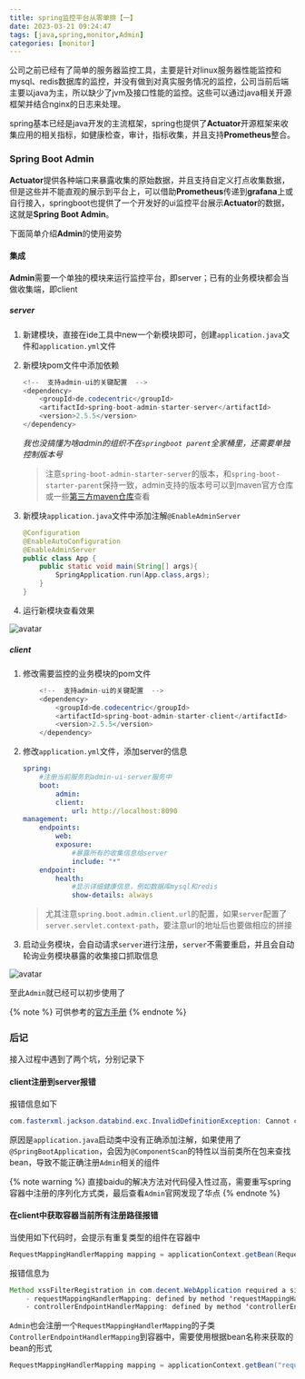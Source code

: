 ```yaml
---
title: spring监控平台从零单排【一】
date: 2023-03-21 09:24:47
tags: [java,spring,monitor,Admin]
categories: [monitor]
---
```


公司之前已经有了简单的服务器监控工具，主要是针对linux服务器性能监控和mysql、redis数据库的监控，并没有做到对真实服务情况的监控，公司当前后端主要以java为主，所以缺少了jvm及接口性能的监控。这些可以通过java相关开源框架并结合nginx的日志来处理。

spring基本已经是java开发的主流框架，spring也提供了**Actuator**开源框架来收集应用的相关指标，如健康检查，审计，指标收集，并且支持**Prometheus**整合。

### Spring Boot Admin

**Actuator**提供各种端口来暴露收集的原始数据，并且支持自定义打点收集数据，但是这些并不能直观的展示到平台上，可以借助**Prometheus**传递到**grafana**上或自行接入，springboot也提供了一个开发好的ui监控平台展示**Actuator**的数据，这就是**Spring Boot Admin**。

<!-- more -->

下面简单介绍**Admin**的使用姿势

#### 集成

**Admin**需要一个单独的模块来运行监控平台，即server；已有的业务模块都会当做收集端，即client

##### server

1. 新建模块，直接在ide工具中new一个新模块即可，创建`application.java`文件和`application.yml`文件
2. 新模块pom文件中添加依赖

    ``` java
    <!--  支持admin-ui的关键配置  -->
    <dependency>
        <groupId>de.codecentric</groupId>
        <artifactId>spring-boot-admin-starter-server</artifactId>
        <version>2.5.5</version>
    </dependency>
    ```

    *我也没搞懂为啥admin的组织不在`springboot parent`全家桶里，还需要单独控制版本号*

    > 注意`spring-boot-admin-starter-server`的版本，和`spring-boot-starter-parent`保持一致，admin支持的版本号可以到maven官方仓库或一些[第三方maven仓库](https://central.sonatype.com/artifact/de.codecentric/spring-boot-admin-starter-server/3.0.2/versions "收集Maven版本号的网站")查看

3. 新模块`application.java`文件中添加注解`@EnableAdminServer`

    ``` java
    @Configuration
    @EnableAutoConfiguration
    @EnableAdminServer
    public class App {
        public static void main(String[] args){
            SpringApplication.run(App.class,args);
        }
    }
    ```

4. 运行新模块查看效果

![avatar](1.png)

##### client

1. 修改需要监控的业务模块的pom文件

    ``` java
        <!--  支持admin-ui的关键配置  -->
        <dependency>
            <groupId>de.codecentric</groupId>
            <artifactId>spring-boot-admin-starter-client</artifactId>
            <version>2.5.5</version>
        </dependency>
    ```

2. 修改`application.yml`文件，添加server的信息

    ``` yaml
    spring:
        #注册当前服务到admin-ui-server服务中
        boot:
            admin:
            client:
                url: http://localhost:8090
    management:
        endpoints:
            web:
            exposure:
                #暴露所有的收集信息给server
                include: "*"
        endpoint:
            health:
                #显示详细健康信息，例如数据库mysql和redis
                show-details: always
    ```

    > 尤其注意`spring.boot.admin.client.url`的配置，如果`server`配置了`server.servlet.context-path`，要注意url的地址后也要做相应的拼接

3. 启动业务模块，会自动请求`server`进行注册，`server`不需要重启，并且会自动轮询业务模块暴露的收集接口抓取信息

![avatar](2.png)

至此`Admin`就已经可以初步使用了

{% note %} 可供参考的[官方手册](https://codecentric.github.io/spring-boot-admin/2.5.1/#getting-started "官方手册") {% endnote %}

### 后记

接入过程中遇到了两个坑，分别记录下

#### client注册到server报错

报错信息如下

``` java
com.fasterxml.jackson.databind.exc.InvalidDefinitionException: Cannot construct instance of `de.codecentric.boot.admin.server.domain.values.Registration` (no Creators, like default constructor, exist): cannot deserialize from Object value (no delegate- or property-based Creator)
```

原因是`application.java`启动类中没有正确添加注解，如果使用了`@SpringBootApplication`，会因为`@ComponentScan`的特性以当前类所在包来查找bean，导致不能正确注册`Admin`相关的组件

{% note warning %} 直接baidu的解决方法对代码侵入性过高，需要重写spring容器中注册的序列化方式类，最后查看`Admin`官网发现了华点 {% endnote %}

#### 在client中获取容器当前所有注册路径报错

当使用如下代码时，会提示有重复类型的组件在容器中

``` java
RequestMappingHandlerMapping mapping = applicationContext.getBean(RequestMappingHandlerMapping.class);
```

报错信息为

``` java
Method xssFilterRegistration in com.decent.WebApplication required a single bean, but 2 were found:
	- requestMappingHandlerMapping: defined by method 'requestMappingHandlerMapping' in class path resource [org/springframework/web/servlet/config/annotation/DelegatingWebMvcConfiguration.class]
	- controllerEndpointHandlerMapping: defined by method 'controllerEndpointHandlerMapping' in class path resource [org/springframework/boot/actuate/autoconfigure/endpoint/web/servlet/WebMvcEndpointManagementContextConfiguration.class]
```

`Admin`也会注册一个`RequestMappingHandlerMapping`的子类`ControllerEndpointHandlerMapping`到容器中，需要使用根据bean名称来获取的bean的形式

``` java
RequestMappingHandlerMapping mapping = applicationContext.getBean("requestMappingHandlerMapping", RequestMappingHandlerMapping.class);
```